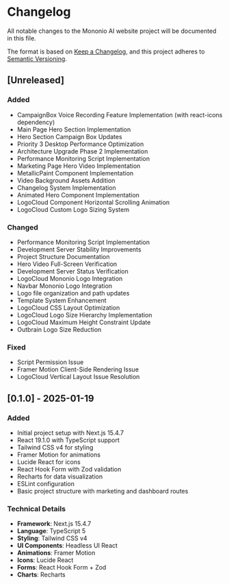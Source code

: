 # Changelog

All notable changes to the Mononio AI website project will be documented in this file.

The format is based on [Keep a Changelog](https://keepachangelog.com/en/1.0.0/),
and this project adheres to [Semantic Versioning](https://semver.org/spec/v2.0.0.html).

## [Unreleased]

### Added
- CampaignBox Voice Recording Feature Implementation (with react-icons dependency)
- Main Page Hero Section Implementation
- Hero Section Campaign Box Updates
- Priority 3 Desktop Performance Optimization
- Architecture Upgrade Phase 2 Implementation
- Performance Monitoring Script Implementation
- Marketing Page Hero Video Implementation
- MetallicPaint Component Implementation
- Video Background Assets Addition
- Changelog System Implementation
- Animated Hero Component Implementation
- LogoCloud Component Horizontal Scrolling Animation
- LogoCloud Custom Logo Sizing System

### Changed
- Performance Monitoring Script Implementation
- Development Server Stability Improvements
- Project Structure Documentation
- Hero Video Full-Screen Verification
- Development Server Status Verification
- LogoCloud Mononio Logo Integration
- Navbar Mononio Logo Integration
- Logo file organization and path updates
- Template System Enhancement
- LogoCloud CSS Layout Optimization
- LogoCloud Logo Size Hierarchy Implementation
- LogoCloud Maximum Height Constraint Update
- Outbrain Logo Size Reduction

### Fixed
- Script Permission Issue
- Framer Motion Client-Side Rendering Issue
- LogoCloud Vertical Layout Issue Resolution

## [0.1.0] - 2025-01-19

### Added
- Initial project setup with Next.js 15.4.7
- React 19.1.0 with TypeScript support
- Tailwind CSS v4 for styling
- Framer Motion for animations
- Lucide React for icons
- React Hook Form with Zod validation
- Recharts for data visualization
- ESLint configuration
- Basic project structure with marketing and dashboard routes

### Technical Details
- **Framework**: Next.js 15.4.7
- **Language**: TypeScript 5
- **Styling**: Tailwind CSS v4
- **UI Components**: Headless UI React
- **Animations**: Framer Motion
- **Icons**: Lucide React
- **Forms**: React Hook Form + Zod
- **Charts**: Recharts 